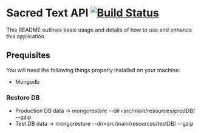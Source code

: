 # Sacred Text API [![Build Status](https://travis-ci.org/Holmes89/sacred-text-api.svg?branch=mongodb)](https://travis-ci.org/Holmes89/sacred-text-api)

This README outlines basic usage and details of how to use and enhance this application

## Prequisites

You will need the following things properly installed on your machine:

* Mongodb

### Restore DB
* Production DB data -> mongorestore --dir=src/main/resources/prodDB/ --gzip
* Test DB data -> mongorestore --dir=src/main/resources/testDB/ --gzip